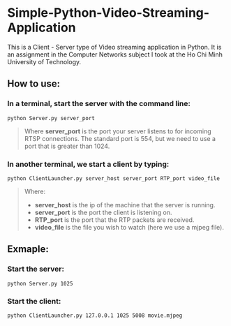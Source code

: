 # Simple-Python-Video-Streaming-Application
This is a Client - Server type of Video streaming application in Python. It is an assignment in the Computer Networks subject I took at the Ho Chi Minh University of Technology.

## How to use:
### In a terminal, start the server with the command line:
    python Server.py server_port
<blockquote>
  Where <strong>server_port</strong> is the port your server listens to for incoming RTSP connections. The standard port is 554, but we need to use a port that is greater than 1024.
</blockquote>

### In another terminal, we start a client by typing:
    python ClientLauncher.py server_host server_port RTP_port video_file
<blockquote>
  Where:
  <ul>
    <li><strong>server_host</strong> is the ip of  the machine that the server is running.</li>
    <li><strong>server_port</strong> is the port the client is listening on.</li>
    <li><strong>RTP_port</strong> is the port that the RTP packets are received.</li>
    <li><strong>video_file</strong> is the file you wish to watch (here we use a mjpeg file).</li>
  </ul>
</blockquote>

## Exmaple:
### Start the server:
    python Server.py 1025

### Start the client:
    python ClientLauncher.py 127.0.0.1 1025 5008 movie.mjpeg
